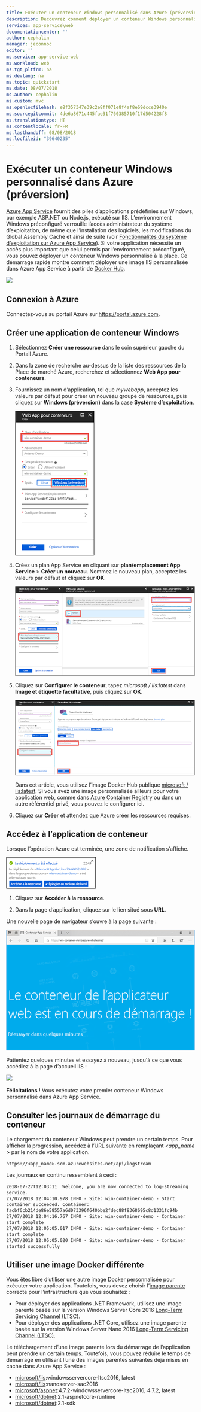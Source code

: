 ```yaml
---
title: Exécuter un conteneur Windows personnalisé dans Azure (préversion) | Microsoft Docs
description: Découvrez comment déployer un conteneur Windows personnalisé dans Azure App Service.
services: app-service\web
documentationcenter: ''
author: cephalin
manager: jeconnoc
editor: ''
ms.service: app-service-web
ms.workload: web
ms.tgt_pltfrm: na
ms.devlang: na
ms.topic: quickstart
ms.date: 08/07/2018
ms.author: cephalin
ms.custom: mvc
ms.openlocfilehash: e8f357347e39c2e8ff071e8f4af8e69dcce3940e
ms.sourcegitcommit: 4de6a8671c445fae31f760385710f17d504228f8
ms.translationtype: HT
ms.contentlocale: fr-FR
ms.lasthandoff: 08/08/2018
ms.locfileid: "39640235"
---
```

# <a name="run-a-custom-windows-container-in-azure-preview"></a>Exécuter un conteneur Windows personnalisé dans Azure (préversion)

[Azure App Service](app-service-web-overview.md) fournit des piles d’applications prédéfinies sur Windows, par exemple ASP.NET ou Node.js, exécuté sur IIS. L’environnement Windows préconfiguré verrouille l’accès administrateur du système d’exploitation, de même que l’installation des logiciels, les modifications du Global Assembly Cache et ainsi de suite (voir [Fonctionnalités du système d’exploitation sur Azure App Service](web-sites-available-operating-system-functionality.md)). Si votre application nécessite un accès plus important que celui permis par l’environnement préconfiguré, vous pouvez déployer un conteneur Windows personnalisé à la place. Ce démarrage rapide montre comment déployer une image IIS personnalisée dans Azure App Service à partir de [Docker Hub](https://hub.docker.com/).

![](media/app-service-web-get-started-windows-container/app-running.png)

## <a name="sign-in-to-azure"></a>Connexion à Azure

Connectez-vous au portail Azure sur https://portal.azure.com.

## <a name="create-a-windows-container-app"></a>Créer une application de conteneur Windows

1. Sélectionnez **Créer une ressource** dans le coin supérieur gauche du Portail Azure.

2. Dans la zone de recherche au-dessus de la liste des ressources de la Place de marché Azure, recherchez et sélectionnez **Web App pour conteneurs**.

3. Fournissez un nom d’application, tel que *mywebapp*, acceptez les valeurs par défaut pour créer un nouveau groupe de ressources, puis cliquez sur **Windows (préversion)** dans la case **Système d’exploitation**.

    ![](media/app-service-web-get-started-windows-container/portal-create-page.png)

4. Créez un plan App Service en cliquant sur **plan/emplacement App Service** > **Créer un nouveau**. Nommez le nouveau plan, acceptez les valeurs par défaut et cliquez sur **OK**.

    ![](media/app-service-web-get-started-windows-container/portal-create-plan.png)

5. Cliquez sur **Configurer le conteneur**, tapez _microsoft / iis:latest_ dans **Image et étiquette facultative**, puis cliquez sur **OK**.

    ![](media/app-service-web-get-started-windows-container/portal-configure-container.png)

    Dans cet article, vous utilisez l’image Docker Hub publique [microsoft / iis:latest](https://hub.docker.com/r/microsoft/iis/). Si vous avez une image personnalisée ailleurs pour votre application web, comme dans [Azure Container Registry](/azure/container-registry/) ou dans un autre référentiel privé, vous pouvez le configurer ici.

6. Cliquez sur **Créer** et attendez que Azure créer les ressources requises.

## <a name="browse-to-the-container-app"></a>Accédez à l’application de conteneur

Lorsque l’opération Azure est terminée, une zone de notification s’affiche.

![](media/app-service-web-get-started-windows-container/portal-create-finished.png)

1. Cliquez sur **Accéder à la ressource**.

2. Dans la page d’application, cliquez sur le lien situé sous **URL**.

Une nouvelle page de navigateur s’ouvre à la page suivante :

![](media/app-service-web-get-started-windows-container/app-starting.png)

Patientez quelques minutes et essayez à nouveau, jusqu'à ce que vous accédiez à la page d’accueil IIS :

![](media/app-service-web-get-started-windows-container/app-running.png)

**Félicitations !** Vous exécutez votre premier conteneur Windows personnalisé dans Azure App Service.

## <a name="see-container-start-up-logs"></a>Consulter les journaux de démarrage du conteneur

Le chargement du conteneur Windows peut prendre un certain temps. Pour afficher la progression, accédez à l’URL suivante en remplaçant *\<app_name >* par le nom de votre application.
```
https://<app_name>.scm.azurewebsites.net/api/logstream
```

Les journaux en continu ressemblent à ceci :

```
2018-07-27T12:03:11  Welcome, you are now connected to log-streaming service.
27/07/2018 12:04:10.978 INFO - Site: win-container-demo - Start container succeeded. Container: facbf6cb214de86e58557a6d073396f640bbe2fdec88f8368695c8d1331fc94b
27/07/2018 12:04:16.767 INFO - Site: win-container-demo - Container start complete
27/07/2018 12:05:05.017 INFO - Site: win-container-demo - Container start complete
27/07/2018 12:05:05.020 INFO - Site: win-container-demo - Container started successfully
```

## <a name="use-a-different-docker-image"></a>Utiliser une image Docker différente

Vous êtes libre d’utiliser une autre image Docker personnalisée pour exécuter votre application. Toutefois, vous devez choisir l’[image parente](https://docs.docker.com/develop/develop-images/baseimages/) correcte pour l’infrastructure que vous souhaitez : 

- Pour déployer des applications .NET Framework, utilisez une image parente basée sur la version Windows Server Core 2016 [Long-Term Servicing Channel (LTSC)](https://docs.microsoft.com/windows-server/get-started/semi-annual-channel-overview#long-term-servicing-channel-ltsc). 
- Pour déployer des applications .NET Core, utilisez une image parente basée sur la version Windows Server Nano 2016 [Long-Term Servicing Channel (LTSC)](https://docs.microsoft.com/windows-server/get-started/semi-annual-channel-overview#long-term-servicing-channel-ltsc). 

Le téléchargement d’une image parente lors du démarrage de l’application peut prendre un certain temps. Toutefois, vous pouvez réduire le temps de démarrage en utilisant l’une des images parentes suivantes déjà mises en cache dans Azure App Service :

- [microsoft/iis](https://hub.docker.com/r/microsoft/iis/):windowsservercore-ltsc2016, latest
- [microsoft/iis](https://hub.docker.com/r/microsoft/iis/):nanoserver-sac2016
- [microsoft/aspnet](https://hub.docker.com/r/microsoft/aspnet/):4.7.2-windowsservercore-ltsc2016, 4.7.2, latest
- [microsoft/dotnet](https://hub.docker.com/r/microsoft/dotnet/):2.1-aspnetcore-runtime
- [microsoft/dotnet](https://hub.docker.com/r/microsoft/dotnet/):2.1-sdk
